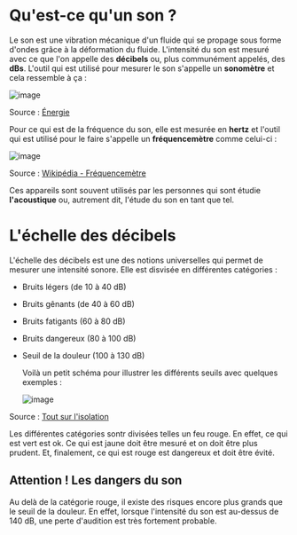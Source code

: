 # Qu'est-ce qu'un son ?

Le son est une vibration mécanique d'un fluide qui se propage sous forme d'ondes grâce à la déformation du fluide. L'intensité du son est mesuré avec ce que l'on appelle des **décibels** ou, plus communément appelés, des **dBs**. L'outil qui est utilisé pour mesurer le son s'appelle un **sonomètre** et cela ressemble à ça : 

![image](https://github.com/ghita04/Le-son/assets/93718412/c06ec7ff-bef8-4df2-a72e-fa23e5422eb0)

Source : [Énergie](https://energieplus-lesite.be/mesures/confort7/mesurer-le-niveau-de-bruit/#:~:text=Le%20sonom%C3%A8tre,-La%20mesure%20du&text=Si%20l'on%20souhaite%20obtenir,du%20bruit%2C%20affich%C3%A9%20en%20dB.)

Pour ce qui est de la fréquence du son, elle est mesurée en **hertz** et l'outil qui est utilisé pour le faire s'appelle un **fréquencemètre** comme celui-ci :

![image](https://github.com/ghita04/Le-son/assets/93718412/372b31e1-49db-4533-bb84-586b180023cc)

Source : [Wikipédia - Fréquencemètre](https://fr.wikipedia.org/wiki/Fr%C3%A9quencem%C3%A8tre#:~:text=Un%20fr%C3%A9quencem%C3%A8tre%20est%20un%20instrument,transition%20caract%C3%A9ristique%20du%20signal%20entrant.)

Ces appareils sont souvent utilisés par les personnes qui sont étudie **l'acoustique** ou, autrement dit, l'étude du son en tant que tel. 

# L'échelle des décibels

L'échelle des décibels est une des notions universelles qui permet de mesurer une intensité sonore. Elle est disvisée en différentes catégories : 

- Bruits légers (de 10 à 40 dB)
- Bruits gênants (de 40 à 60 dB)
- Bruits fatigants (60 à 80 dB)
- Bruits dangereux (80 à 100 dB)
- Seuil de la douleur (100 à 130 dB)

  Voilà un petit schéma pour illustrer les différents seuils avec quelques exemples :

  ![image](https://github.com/ghita04/Le-son/assets/93718412/1acc7a74-4952-4888-8768-c3ced49ee286)

Source : [Tout sur l'isolation](https://www.toutsurlisolation.com/quest-ce-que-lechelle-des-decibels#:~:text=de%2060%20%C3%A0%2080%20dB,%2C%20biblioth%C3%A8que%2C%20appartement%20calme)

Les différentes catégories sontr divisées telles un feu rouge. En effet, ce qui est vert est ok. Ce qui est jaune doit être mesuré et on doit être plus prudent. Et, finalement, ce qui est rouge est dangereux et doit être évité. 

## Attention ! Les dangers du son

Au delà de la catégorie rouge, il existe des risques encore plus grands que le seuil de la douleur. En effet, lorsque l'intensité du son est au-dessus de 140 dB, une perte d'audition est très fortement probable. 
